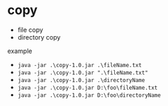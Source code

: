 # copy
- file copy
- directory copy

example
- `java -jar .\copy-1.0.jar .\fileName.txt`
- `java -jar .\copy-1.0.jar ".\fileName.txt"`
- `java -jar .\copy-1.0.jar .\directoryName`
- `java -jar .\copy-1.0.jar D:\foo\fileName.txt`
- `java -jar .\copy-1.0.jar D:\foo\directoryName`
